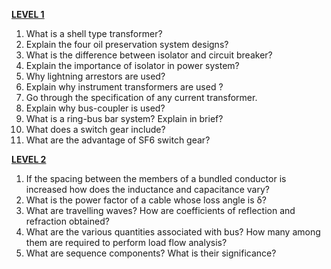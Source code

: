 <u>**LEVEL 1**</u>

1. What is a shell type transformer?
2. Explain the four oil preservation system designs?
3. What is the difference between isolator and circuit breaker?
4. Explain the importance of isolator in power system?
5. Why lightning arrestors are used?
6. Explain why instrument transformers are used ?
7. Go through the specification of any current transformer.
8. Explain why bus-coupler is used?
9. What is a ring-bus bar system? Explain in brief?
10. What does a switch gear include?
11. What are the advantage of SF6 switch gear?

<u>**LEVEL 2**</u>

1. If the spacing between the members of a bundled conductor is increased how does the inductance and capacitance vary?
2. What is the power factor of a cable whose loss angle is δ?
3. What are travelling waves? How are coefficients of reflection and refraction obtained?
4. What are the various quantities associated with bus? How many among them are required to perform load flow analysis?
5. What are sequence components? What is their significance?
